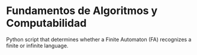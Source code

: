 # Fundamentos de Algoritmos y Computabilidad
Python script that determines whether a Finite Automaton (FA) recognizes a finite or infinite language.

